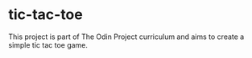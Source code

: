 # tic-tac-toe
This project is part of The Odin Project curriculum and aims to create a simple tic tac toe game.
